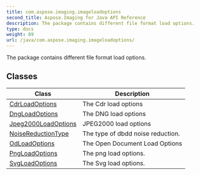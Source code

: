 ```yaml
---
title: com.aspose.imaging.imageloadoptions
second_title: Aspose.Imaging for Java API Reference
description: The package contains different file format load options.
type: docs
weight: 89
url: /java/com.aspose.imaging.imageloadoptions/
---
```


The package contains different file format load options.


## Classes

| Class | Description |
| --- | --- |
| [CdrLoadOptions](../com.aspose.imaging.imageloadoptions/cdrloadoptions) | The Cdr load options |
| [DngLoadOptions](../com.aspose.imaging.imageloadoptions/dngloadoptions) | The DNG load options |
| [Jpeg2000LoadOptions](../com.aspose.imaging.imageloadoptions/jpeg2000loadoptions) | JPEG2000 load options |
| [NoiseReductionType](../com.aspose.imaging.imageloadoptions/noisereductiontype) | The type of dbdd noise reduction. |
| [OdLoadOptions](../com.aspose.imaging.imageloadoptions/odloadoptions) | The Open Document Load Options |
| [PngLoadOptions](../com.aspose.imaging.imageloadoptions/pngloadoptions) | The png load options. |
| [SvgLoadOptions](../com.aspose.imaging.imageloadoptions/svgloadoptions) | The Svg load options. |
